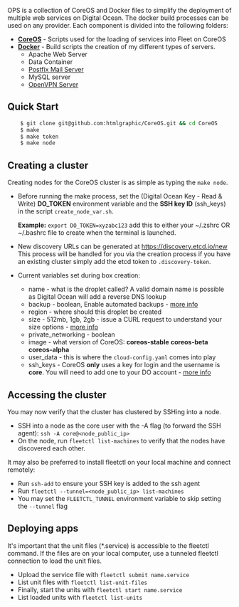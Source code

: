 OPS is a collection of CoreOS and Docker files to simplify the deployment of multiple web services on Digital Ocean. The docker build processes can be used on any provider. Each component is divided into the following folders:

* [**CoreOS**](https://github.com/htmlgraphic/CoreOS) - Scripts used for the loading of services into Fleet on CoreOS
* [**Docker**](https://github.com/htmlgraphic/Docker) - Build scripts the creation of my different types of servers. 
    * Apache Web Server
    * Data Container
    * [Postfix Mail Server](https://github.com/htmlgraphic/Postfix)
    * MySQL server
    * [OpenVPN Server](https://github.com/htmlgraphic/OpenVPN-Server)

## Quick Start
```bash
    $ git clone git@github.com:htmlgraphic/CoreOS.git && cd CoreOS
    $ make
    $ make token
    $ make node
```

## Creating a cluster
Creating nodes for the CoreOS cluster is as simple as typing the `make node`.
* Before running the make process, set the (Digital Ocean Key - Read & Write) **DO_TOKEN** environment variable and the **SSH key ID** (ssh_keys) in the script `create_node_var.sh`. 

    **Example:** `export DO_TOKEN=xyzabc123` add this to either your ~/.zshrc OR ~/.bashrc file to create when the terminal is launched.
* New discovery URLs can be generated at https://discovery.etcd.io/new This process will be handled for you via the creation process if you have an existing cluster simply add the etcd token to `.discovery-token`.

* Current variables set during box creation:
    * name - what is the droplet called? A valid domain name is possible as Digital Ocean will add a reverse DNS lookup
    * backup - boolean, Enable automated backups - [more info](https://www.digitalocean.com/community/tutorials/digitalocean-backups-and-snapshots-explained)
    * region - where should this droplet be created
    * size - 512mb, 1gb, 2gb - issue a CURL request to understand your size options - [more info](https://developers.digitalocean.com/#list-all-sizes)
    * private_networking - boolean
    * image - what version of CoreOS: **coreos-stable** **coreos-beta** **coreos-alpha**
    * user_data - this is where the `cloud-config.yaml` comes into play
    * ssh_keys - CoreOS **only** uses a key for login and the username is **core**. You will need to add one to your DO account - [more info](https://developers.digitalocean.com/#ssh-keys) 

## Accessing the cluster
You may now verify that the cluster has clustered by SSHing into a node.
* SSH into a node as the core user with the -A flag (to forward the SSH agent): `ssh -A core@<node_public_ip>`
* On the node, run `fleetctl list-machines` to verify that the nodes have discovered each other.

It may also be preferred to install fleetctl on your local machine and connect remotely:
* Run `ssh-add` to ensure your SSH key is added to the ssh agent
* Run `fleetctl --tunnel=<node_public_ip> list-machines`
* You may set the `FLEETCTL_TUNNEL` environment variable to skip setting the `--tunnel` flag

## Deploying apps
It's important that the unit files (*.service) is accessible to the fleetctl command. If the files are on your local computer, use a tunneled fleetctl connection to load the unit files.

* Upload the service file with `fleetctl submit name.service`
* List unit files with `fleetctl list-unit-files`
* Finally, start the units with `fleetctl start name.service`
* List loaded units with `fleetctl list-units`



